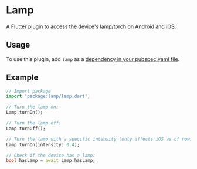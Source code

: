 # Lamp

A Flutter plugin to access the device's lamp/torch on Android and iOS.

## Usage
To use this plugin, add `lamp` as a [dependency in your pubspec.yaml file](https://flutter.io/platform-plugins/).

## Example
``` dart
// Import package
import 'package:lamp/lamp.dart';

// Turn the lamp on:
Lamp.turnOn();

// Turn the lamp off:
Lamp.turnOff();

// Turn the lamp with a specific intensity (only affects iOS as of now):
Lamp.turnOn(intensity: 0.4);

// Check if the device has a lamp:
bool hasLamp = await Lamp.hasLamp;

```